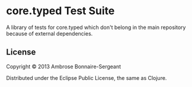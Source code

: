# core.typed Test Suite

A library of tests for core.typed which don't belong in the main repository
because of external dependencies.

## License

Copyright © 2013 Ambrose Bonnaire-Sergeant

Distributed under the Eclipse Public License, the same as Clojure.
